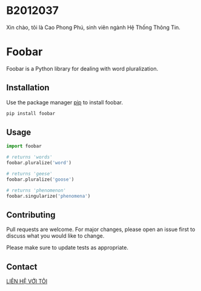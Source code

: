 # B2012037
Xin chào, tôi là Cao Phong Phú, sinh viên ngành Hệ Thống Thông Tin.
# Foobar

Foobar is a Python library for dealing with word pluralization.

## Installation

Use the package manager [pip](https://pip.pypa.io/en/stable/) to install foobar.

```bash
pip install foobar
```

## Usage

```python
import foobar

# returns 'words'
foobar.pluralize('word')

# returns 'geese'
foobar.pluralize('goose')

# returns 'phenomenon'
foobar.singularize('phenomena')
```

## Contributing

Pull requests are welcome. For major changes, please open an issue first
to discuss what you would like to change.

Please make sure to update tests as appropriate.

## Contact

[LIÊN HỆ VỚI TÔI](https://facebook.com/phune.jj)

